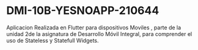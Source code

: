# DMI-10B-YESNOAPP-210644
Aplicacion Realizada en Flutter para dispositivos Moviles , parte de la unidad 2de la asignatura de Desarrollo Móvil Integral, para comprender el uso de Stateless y Statefull Widgets.
